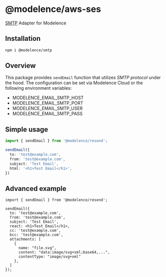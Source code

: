 # @modelence/aws-ses

[SMTP](https://www.smtp.com/) Adapter for Modelence

## Installation

```bash
npm i @modelence/smtp
```

## Overview

This package provides `sendEmail` function that utilizes *SMTP protocol* under the hood. The configuration can be set via Modelence Cloud or the following environment variables:

- MODELENCE_EMAIL_SMTP_HOST
- MODELENCE_EMAIL_SMTP_PORT
- MODELENCE_EMAIL_SMTP_USER
- MODELENCE_EMAIL_SMTP_PASS


## Simple usage

```ts
import { sendEmail } from '@modelence/resend';

sendEmail({
  to: 'test@example.com',
  from: 'test@example.com',
  subject: 'Test Email',
  html: '<h1>Test Email</h1>',
})
```

## Advanced example

```tsx
import { sendEmail } from '@modelence/resend';

sendEmail({
  to: 'test@example.com',
  from: 'test@example.com',
  subject: 'Test Email',
  react: <h1>Test Email</h1>,
  cc: 'test@example.com',
  bcc: 'test@example.com',
  attachments: [
    {
      name: "file.svg",
      content: "data:image/svg+xml;base64,...",
      contentType: "image/svg+xml"
    },
  ]
});
```
